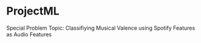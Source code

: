 # ProjectML

Special Problem Topic: Classifiying Musical Valence using Spotify Features as Audio Features